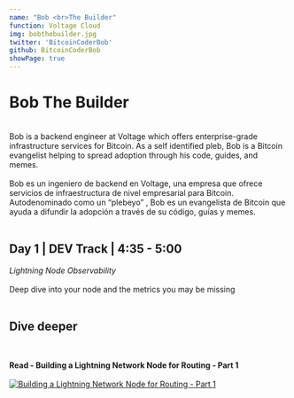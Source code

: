 ```yaml
---
name: "Bob <br>The Builder"
function: Voltage Cloud
img: bobthebuilder.jpg
twitter: 'BitcoinCoderBob'
github: BitcoinCoderBob
showPage: true
---
```


# Bob The Builder
<br>
Bob is a backend engineer at Voltage which offers enterprise-grade infrastructure services for Bitcoin. As a self identified pleb, Bob is a Bitcoin evangelist helping to spread adoption through his code, guides, and memes.
<br><br>
Bob es un ingeniero de backend en Voltage, una empresa que ofrece servicios de infraestructura de nivel empresarial para Bitcoin. Autodenominado como un “plebeyo” , Bob es un evangelista de Bitcoin que ayuda a difundir la adopción a través de su código, guías y memes.
<br><br>

## Day 1 | DEV Track | 4:35 - 5:00

<i>Lightning Node Observability</i><br><br>
Deep dive into your node and the metrics you may be missing<br><br>

## Dive deeper

<br>

<div class="grid grid-cols-1 md:grid-cols-2 gap-5">
<div class="p-3 my-2">

**Read - Building a Lightning Network Node for Routing - Part 1** <br><br>
[ ![Building a Lightning Network Node for Routing - Part 1](/content/bob_voltage.png)](https://blog.voltage.cloud/building-a-lightning-network-node-for-routing-part-1/)
</div>


</div>

<br>

